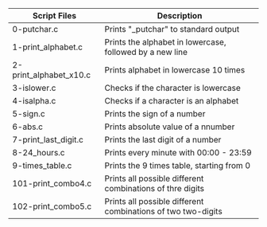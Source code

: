 
| Script Files | Description |
| ----------- | ----------- |
| 0-putchar.c | Prints "_putchar" to standard output |
|1-print_alphabet.c |Prints the alphabet in lowercase, followed by a new line |
|2-print_alphabet_x10.c | Prints alphabet in lowercase 10 times
| 3-islower.c | Checks if the character is lowercase |
| 4-isalpha.c | Checks if a character is an alphabet |
| 5-sign.c | Prints the sign of a  number |
| 6-abs.c |Prints absolute value of a nnumber |
| 7-print_last_digit.c | Prints the last digit of a number |
| 8-24_hours.c | Prints every minute with 00:00 - 23:59 |
| 9-times_table.c | Prints the 9 times table, starting from 0 |
| 101-print_combo4.c | Prints all possible different combinations of thre digits |
| 102-print_combo5.c | Prints all possible different combinations of two two-digits |
